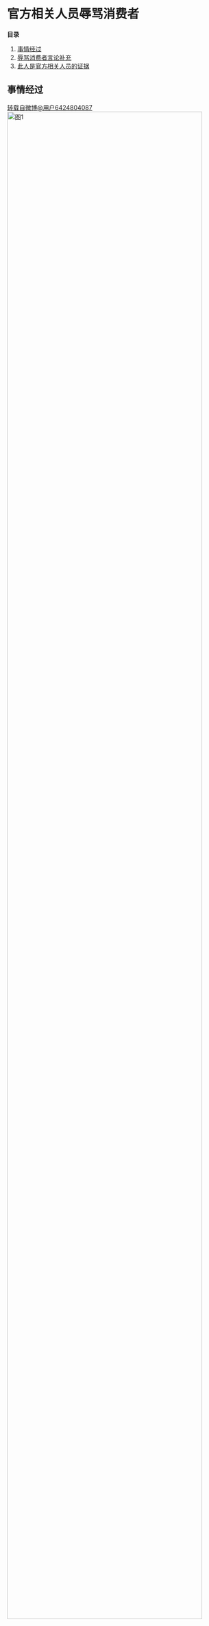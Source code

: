 # 官方相关人员辱骂消费者
**目录**<br> 
1. [事情经过](employee#section-1)<br>
2. [辱骂消费者言论补充](employee#section-2)<br> 
3. [此人是官方相关人员的证据](employee#section-3)<br> 

## 事情经过<a id="section-1"></a>
[转载自微博@用户6424804087](https://weibo.com/6424804087/Hbap5osJm)<br>
<img src="https://2025rak-1330218385.cos.ap-shanghai.myqcloud.com/pingxie-depository/employee-1.png" width="95%" alt="图1"><br><br>
<img src="https://2025rak-1330218385.cos.ap-shanghai.myqcloud.com/pingxie-depository/employee-2.jpg" width="95%" alt="图2"><br><br>
<img src="https://2025rak-1330218385.cos.ap-shanghai.myqcloud.com/pingxie-depository/employee-3.jpg" width="95%" alt="图3"><br><br>
## 辱骂消费者言论补充<a id="section-2"></a>
<img src="https://2025rak-1330218385.cos.ap-shanghai.myqcloud.com/pingxie-depository/employee-4.jpg" width="95%" alt="图4"><br><br>
## 此人是官方相关人员的证据<a id="section-3"></a>
[转载自微博@用户6424804087](https://weibo.com/1884004244/4366086843227106)<br>
<img src="https://2025rak-1330218385.cos.ap-shanghai.myqcloud.com/pingxie-depository/employee-5.png" width="95%" alt="图5"><br><br>
<img src="https://2025rak-1330218385.cos.ap-shanghai.myqcloud.com/pingxie-depository/employee-6.jpg" width="95%" alt="图6"><br><br>
<img src="https://2025rak-1330218385.cos.ap-shanghai.myqcloud.com/pingxie-depository/employee-7.jpg" width="95%" alt="图7"><br><br>
<img src="https://2025rak-1330218385.cos.ap-shanghai.myqcloud.com/pingxie-depository/employee-8.jpg" width="95%" alt="图8"><br><br>
<img src="https://2025rak-1330218385.cos.ap-shanghai.myqcloud.com/pingxie-depository/employee-9.jpg" width="95%" alt="图9"><br><br>
<img src="https://2025rak-1330218385.cos.ap-shanghai.myqcloud.com/pingxie-depository/employee-10.jpg" width="95%" alt="图10"><br><br>
<img src="https://2025rak-1330218385.cos.ap-shanghai.myqcloud.com/pingxie-depository/employee-11.jpg" width="95%" alt="图11"><br><br>
